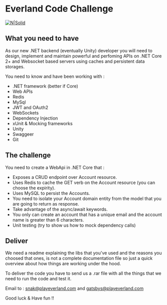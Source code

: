 # Everland Code Challenge

[![N|Solid](https://playeverland.com/everlandlogo1x.png)](https://playeverland.com/)

## What you need to have

As our new .NET backend (eventually Unity) developer you will need to design, implement and maintain powerful and perfoming APIs on .NET Core 2+ and  Websocket based servers using caches and persistent data storages.

You need to know and have been working with :

* .NET framework (better if Core)
* Web APIs
* Redis
* MySql
* JWT and OAuth2
* WebSockets
* Dependency Injection
* xUnit & Mocking frameworks
* Unity
* Swaggeer
* Git
 
## The challenge

You need to create a WebApi in .NET Core that :
* Exposes a CRUD endpoint over Account resource.
* Uses Redis to cache the GET verb on the Account resource (you can choose the expirity).
* Uses MySQL to persist the Accounts.
* You need to isolate your Account domain entity from the model that you are going to return as response.
* Take advantage of the async/await keywords.
* You only can create an account that has a unique email and the account name is greater than 6 characters.
* Unit testing (try to show us how to mock dependency calls)

## Deliver
We need a readme explaining the libs that you've used and the reasons you choosed that ones, is not a complete documentation file so just a quick overview about how things are working under the hood.

To deliver the code you have to send us a .rar file with all the things that we need to run the code and test it.

Email to : snak@playeverland.com and gatsbys@playeverland.com

Good luck & Have fun !!
